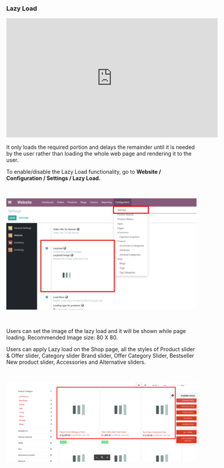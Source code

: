 
### Lazy Load


<iframe width="560" height="315" src="https://www.youtube.com/embed/eME6BJF-XVU" title="YouTube video player" frameborder="0" allow="accelerometer; autoplay; clipboard-write; encrypted-media; gyroscope; picture-in-picture" allowfullscreen></iframe>

It only loads the required portion and delays the remainder until it is needed by the user rather than loading the whole web page and rendering it to the user. 


To enable/disable the Lazy Load functionality, go to **Website / Configuration / Settings / Lazy Load.**


 


![](./images/46-1.png)


 


Users can set the image of the lazy load and it will be shown while page loading. Recommended Image size: 80 X 80.


Users can apply Lazy load on the Shop page, all the styles of Product slider & Offer slider, Category slider Brand slider, Offer Category Slider, Bestseller New product slider, Accessories and Alternative sliders.


 


![](./images/46-2.png)


